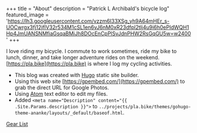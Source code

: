 +++
title =  "About"
description = "Patrick L Archibald's bicycle log"
featured_image = 'https://lh3.googleusercontent.com/vzzm6I33XSg_yh9A64mHEr_s-UOCwrgx3fj12jflV32r534M1cSL1en6vJ6nM0xR23dfpl2tlj4u9i6h0ePIdWQH1Hp4JmUANSNMfiaGsqaBMiJh8DOcEnCpPlSvJdnPHW2RsGqGU5w=w2400'
+++

I love riding my bicycle. I commute to work sometimes, ride my bike to lunch, dinner, and take longer adventure rides on the weekend. [https://pla.bike](https://pla.bike) is where I log my cycling activities.





* This blog was created with [Hugo](https://gohugo.io/) static site builder.
* Using this web site  [https://gpembed.com/](https://gpembed.com/) to grab the direct URL for Google Photos.
* Using [Atom](https://atom.io/) text editor to edit my files.
* Added `<meta name="Description" content="{{ .Site.Params.description }}">` to `../projects/pla.bike/themes/gohugo-theme-ananke/layouts/_default/baseof.html`.


[Gear List](/posts/gear/)
